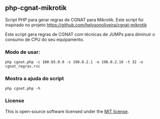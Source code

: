 ## php-cgnat-mikrotik
Script PHP para gerar regras de CGNAT para Mikrotik.
Este script foi inspirado no projeto https://github.com/helysonoliveira/cgnat-mikrotik

Este script gera regras de CGNAT com técnicas de JUMPs para diminuir o consumo de CPU do seu equipamento.

### Modo de usar:
`php cgnat.php -c 100.65.0.0 -s 198.0.2.1 -e 198.0.2.16 -t 32 -o cgnat_regras.rsc`

### Mostra a ajuda do script
`php cgnat.php -h`

### License
This is open-source software licensed under the [MIT license](https://opensource.org/licenses/MIT "MIT license").
